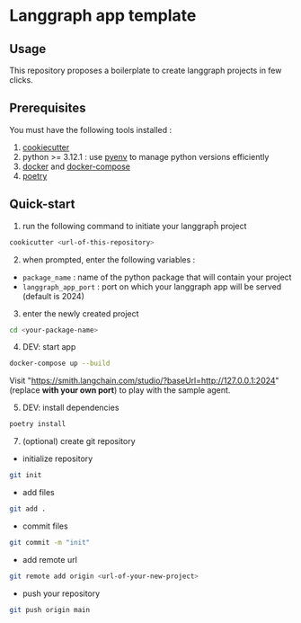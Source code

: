 # Langgraph app template

## Usage

This repository proposes a boilerplate to create langgraph projects in few clicks.

## Prerequisites
You must have the following tools installed : 
1. [cookiecutter](https://github.com/cookiecutter/cookiecutter?tab=readme-ov-file#installation) 
2. python >= 3.12.1 : use [pyenv](https://github.com/pyenv/pyenv?tab=readme-ov-file#installation) to manage python versions efficiently
3. [docker](https://docs.docker.com/engine/install/) and [docker-compose](https://docs.docker.com/compose/install/)
4. [poetry](https://python-poetry.org/docs/#installation)

## Quick-start

1. run the following command to initiate your langgrapĥ project

```sh
cookicutter <url-of-this-repository>
```

2. when prompted, enter the following variables :
- `package_name` : name of the python package that will contain your project
- `langgraph_app_port` :  port on which your langgraph app will be served (default is 2024)

3. enter the newly created project

```sh
cd <your-package-name>
```

4. DEV: start app

```sh
docker-compose up --build
```
Visit "https://smith.langchain.com/studio/?baseUrl=http://127.0.0.1:2024" (replace **with your own port**) to play with the sample agent.

5. DEV: install dependencies

```sh
poetry install
```

7. (optional) create git repository
- initialize repository
```sh
git init
```
- add files
```sh
git add .
```
- commit files
```sh
git commit -m "init"
```
- add remote url
```sh
git remote add origin <url-of-your-new-project>
```
- push your repository
```sh
git push origin main
```
